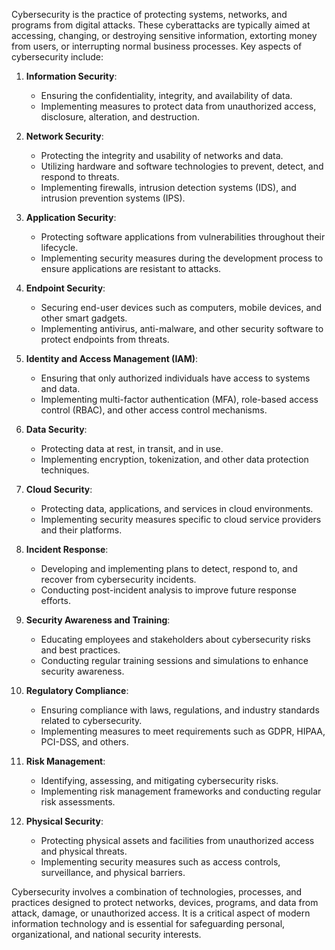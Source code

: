 Cybersecurity is the practice of protecting systems, networks, and programs from digital attacks. These cyberattacks are typically aimed at accessing, changing, or destroying sensitive information, extorting money from users, or interrupting normal business processes. Key aspects of cybersecurity include:

1. **Information Security**:
   - Ensuring the confidentiality, integrity, and availability of data.
   - Implementing measures to protect data from unauthorized access, disclosure, alteration, and destruction.

2. **Network Security**:
   - Protecting the integrity and usability of networks and data.
   - Utilizing hardware and software technologies to prevent, detect, and respond to threats.
   - Implementing firewalls, intrusion detection systems (IDS), and intrusion prevention systems (IPS).

3. **Application Security**:
   - Protecting software applications from vulnerabilities throughout their lifecycle.
   - Implementing security measures during the development process to ensure applications are resistant to attacks.

4. **Endpoint Security**:
   - Securing end-user devices such as computers, mobile devices, and other smart gadgets.
   - Implementing antivirus, anti-malware, and other security software to protect endpoints from threats.

5. **Identity and Access Management (IAM)**:
   - Ensuring that only authorized individuals have access to systems and data.
   - Implementing multi-factor authentication (MFA), role-based access control (RBAC), and other access control mechanisms.

6. **Data Security**:
   - Protecting data at rest, in transit, and in use.
   - Implementing encryption, tokenization, and other data protection techniques.

7. **Cloud Security**:
   - Protecting data, applications, and services in cloud environments.
   - Implementing security measures specific to cloud service providers and their platforms.

8. **Incident Response**:
   - Developing and implementing plans to detect, respond to, and recover from cybersecurity incidents.
   - Conducting post-incident analysis to improve future response efforts.

9. **Security Awareness and Training**:
   - Educating employees and stakeholders about cybersecurity risks and best practices.
   - Conducting regular training sessions and simulations to enhance security awareness.

10. **Regulatory Compliance**:
    - Ensuring compliance with laws, regulations, and industry standards related to cybersecurity.
    - Implementing measures to meet requirements such as GDPR, HIPAA, PCI-DSS, and others.

11. **Risk Management**:
    - Identifying, assessing, and mitigating cybersecurity risks.
    - Implementing risk management frameworks and conducting regular risk assessments.

12. **Physical Security**:
    - Protecting physical assets and facilities from unauthorized access and physical threats.
    - Implementing security measures such as access controls, surveillance, and physical barriers.

Cybersecurity involves a combination of technologies, processes, and practices designed to protect networks, devices, programs, and data from attack, damage, or unauthorized access. It is a critical aspect of modern information technology and is essential for safeguarding personal, organizational, and national security interests.
